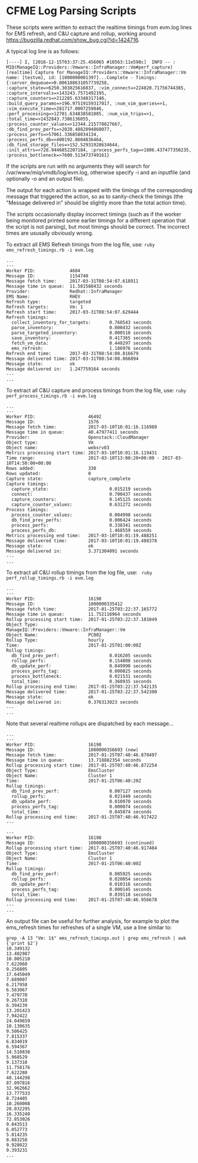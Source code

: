 # CFME Log Parsing Scripts

These scripts were written to extract the realtime timings from evm.log lines for EMS refresh, and C&U capture and rollup, working around https://bugzilla.redhat.com/show_bug.cgi?id=1424716.

A typical log line is as follows:

```
[----] I, [2016-12-15T03:37:25.456065 #10563:11e598c]  INFO -- : MIQ(ManageIQ::Providers::Vmware::InfraManager::Vm#perf_capture) [realtime] Capture for ManageIQ::Providers::Vmware::InfraManager::Vm name: [testvm], id: [1000000001397]...Complete - Timings: {:server_dequeue=>0.006188631057739258, :capture_state=>6250.303825616837, :vim_connect=>224820.71756744385, :capture_intervals=>143243.7571492195, :capture_counters=>212285.63348317146, :build_query_params=>196.97519159317017, :num_vim_queries=>1, :vim_execute_time=>281717.0007259846, :perf_processing=>12701.634838581085, :num_vim_trips=>1, :total_time=>1432843.7386136055, :process_counter_values=>12344.215778827667, :db_find_prev_perfs=>2020.4882094860077, :process_perfs=>57061.336858034134, :process_perfs_db=>400192.8604836464, :db_find_storage_files=>152.52931928634644, :init_attrs=>728.9446852207184, :process_perfs_tag=>1806.437477350235, :process_bottleneck=>7600.513473749161}
```

If the scripts are run with no arguments they will search for /var/www/miq/vmdb/log/evm.log, otherwise specify -i and an inputfile (and optionally -o and an output file).

The output for each action is wrapped with the timings of the corresponding message that triggered the action, so as to sanity-check the timings (the "Message delivered in" should be slightly more than the total action time).

The scripts occasionally display incorrect timings (such as if the worker being monitored printed some earlier timings for a different operation that the script is not parsing), but most timings should be correct. The incorrect times are ususally obviously wrong.

To extract all EMS Refresh timings from the log file, use: ```ruby ems_refresh_timings.rb -i evm.log```

```
...
---
Worker PID:             4604
Message ID:             1154740
Message fetch time:     2017-03-31T08:54:07.618911
Message time in queue:  11.581588432 seconds
Provider:               Redhat::InfraManager
EMS Name:               RHEV
Refresh type:           targeted
Refresh targets:        Vm: 1
Refresh start time:     2017-03-31T08:54:07.629444
Refresh timings:
  collect_inventory_for_targets:       0.768543 seconds
  parse_inventory:                     0.000432 seconds
  parse_targeted_inventory:            0.000510 seconds
  save_inventory:                      0.417365 seconds
  fetch_vm_data:                       0.448297 seconds
  ems_refresh:                         1.186976 seconds
Refresh end time:       2017-03-31T08:54:08.816679
Message delivered time: 2017-03-31T08:54:08.866894
Message state:          ok
Message delivered in:   1.247759164 seconds
---
...
```

To extract all C&U capture and process timings from the log file, use: ```ruby perf_process_timings.rb -i evm.log```

```
...
---
Worker PID:                    46492
Message ID:                    1576
Message fetch time:            2017-03-10T10:01:16.116989
Message time in queue:         40.47977411 seconds
Provider:                      Openstack::CloudManager
Object type:                   Vm
Object name:                   websrv03
Metrics processing start time: 2017-03-10T10:01:16.119431
Time range:                    2017-03-10T13:00:20+00:00 - 2017-03-10T14:50:00+00:00
Rows added:                    330
Rows updated:                  0
Capture state:                 capture_complete
Capture timings:
  capture_state:                       0.015219 seconds
  connect:                             0.700437 seconds
  capture_counters:                    0.145125 seconds
  capture_counter_values:              0.631272 seconds
Process timings:
  process_counter_values:              0.004998 seconds
  db_find_prev_perfs:                  0.006424 seconds
  process_perfs:                       0.338341 seconds
  process_perfs_db:                    1.468559 seconds
Metrics processing end time:   2017-03-10T10:01:19.488251
Message delivered time:        2017-03-10T10:01:19.488378
Message state:                 ok
Message delivered in:          3.371304091 seconds
---
...
```

To extract all C&U rollup timings from the log file, use: ``` ruby perf_rollup_timings.rb -i evm.log```

```
...
---
Worker PID:                    16198
Message ID:                    1000000335412
Message fetch time:            2017-01-25T03:22:37.165772
Message time in queue:         11.752116964 seconds
Rollup processing start time:  2017-01-25T03:22:37.181049
Object Type:                   ManageIQ::Providers::Vmware::InfraManager::Vm
Object Name:                   PC002
Rollup Type:                   hourly
Time:                          2017-01-25T01:00:00Z
Rollup timings:
  db_find_prev_perf:                   0.016205 seconds
  rollup_perfs:                        0.154808 seconds
  db_update_perf:                      0.049990 seconds
  process_perfs_tag:                   0.000025 seconds
  process_bottleneck:                  0.021531 seconds
  total_time:                          0.360935 seconds
Rollup processing end time:    2017-01-25T03:22:37.542135
Message delivered time:        2017-01-25T03:22:37.542300
Message state:                 ok
Message delivered in:          0.376313023 seconds
---
...
```

Note that several realtime rollups are dispatched by each message...

```
...
---
Worker PID:                    16198
Message ID:                    1000000356693 (new)
Message fetch time:            2017-01-25T07:40:46.870497
Message time in queue:         13.718882354 seconds
Rollup processing start time:  2017-01-25T07:40:46.872254
Object Type:                   EmsCluster
Object Name:                   Cluster 1
Time:                          2017-01-25T06:40:20Z
Rollup timings:
  db_find_prev_perf:                   0.007127 seconds
  rollup_perfs:                        0.021449 seconds
  db_update_perf:                      0.010970 seconds
  process_perfs_tag:                   0.000074 seconds
  total_time:                          0.045074 seconds
Rollup processing end time:    2017-01-25T07:40:46.917422
---

---
Worker PID:                    16198
Message ID:                    1000000356693 (continued)
Rollup processing start time:  2017-01-25T07:40:46.917484
Object Type:                   EmsCluster
Object Name:                   Cluster 1
Time:                          2017-01-25T06:40:00Z
Rollup timings:
  db_find_prev_perf:                   0.005925 seconds
  rollup_perfs:                        0.020054 seconds
  db_update_perf:                      0.010316 seconds
  process_perfs_tag:                   0.000145 seconds
  total_time:                          0.039118 seconds
Rollup processing end time:    2017-01-25T07:40:46.956678
---
...
```

An output file can be useful for further analysis, for example to plot the ems_refresh times for refreshes of a single VM, use a line similar to:

```
grep -A 13 "Vm: 1$" ems_refresh_timings.out | grep ems_refresh | awk {'print $2'}
10.349132
13.402987
10.005210
7.622060
9.256805
17.645049
7.689007
6.217958
6.563067
7.479770
9.267310
6.394239
13.201423
7.942422
24.049659
10.130635
9.506425
7.815337
6.834019
6.594367
14.510838
5.968529
9.137318
11.758176
7.622280
40.144298
87.097816
32.962662
13.777533
8.724405
10.260008
20.032295
16.335240
72.853026
9.043513
6.052773
5.814235
8.883258
9.928022
9.393231
...
```